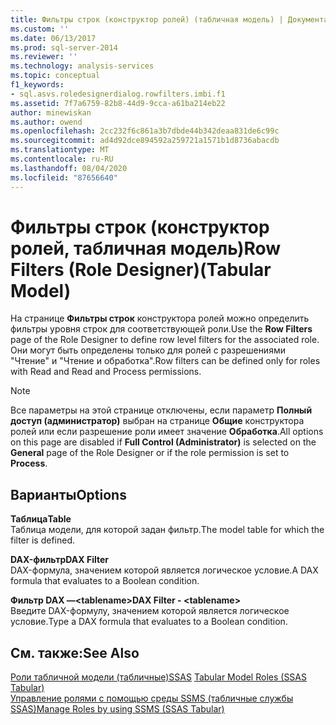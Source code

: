 ```yaml
---
title: Фильтры строк (конструктор ролей) (табличная модель) | Документация Майкрософт
ms.custom: ''
ms.date: 06/13/2017
ms.prod: sql-server-2014
ms.reviewer: ''
ms.technology: analysis-services
ms.topic: conceptual
f1_keywords:
- sql.asvs.roledesignerdialog.rowfilters.imbi.f1
ms.assetid: 7f7a6759-82b8-44d9-9cca-a61ba214eb22
author: minewiskan
ms.author: owend
ms.openlocfilehash: 2cc232f6c861a3b7dbde44b342deaa831de6c99c
ms.sourcegitcommit: ad4d92dce894592a259721a1571b1d8736abacdb
ms.translationtype: MT
ms.contentlocale: ru-RU
ms.lasthandoff: 08/04/2020
ms.locfileid: "87656640"
---
```

# <a name="row-filters-role-designertabular-model"></a><span data-ttu-id="99ffc-102">Фильтры строк (конструктор ролей, табличная модель)</span><span class="sxs-lookup"><span data-stu-id="99ffc-102">Row Filters (Role Designer)(Tabular Model)</span></span>
  <span data-ttu-id="99ffc-103">На странице **Фильтры строк** конструктора ролей можно определить фильтры уровня строк для соответствующей роли.</span><span class="sxs-lookup"><span data-stu-id="99ffc-103">Use the **Row Filters** page of the Role Designer to define row level filters for the associated role.</span></span> <span data-ttu-id="99ffc-104">Они могут быть определены только для ролей с разрешениями "Чтение" и "Чтение и обработка".</span><span class="sxs-lookup"><span data-stu-id="99ffc-104">Row filters can be defined only for roles with Read and Read and Process permissions.</span></span>  
  
> [!NOTE]  
>  <span data-ttu-id="99ffc-105">Все параметры на этой странице отключены, если параметр **Полный доступ (администратор)** выбран на странице **Общие** конструктора ролей или если разрешение роли имеет значение **Обработка**.</span><span class="sxs-lookup"><span data-stu-id="99ffc-105">All options on this page are disabled if **Full Control (Administrator)** is selected on the **General** page of the Role Designer or if the role permission is set to **Process**.</span></span>  
  
## <a name="options"></a><span data-ttu-id="99ffc-106">Варианты</span><span class="sxs-lookup"><span data-stu-id="99ffc-106">Options</span></span>  
 <span data-ttu-id="99ffc-107">**Таблица**</span><span class="sxs-lookup"><span data-stu-id="99ffc-107">**Table**</span></span>  
 <span data-ttu-id="99ffc-108">Таблица модели, для которой задан фильтр.</span><span class="sxs-lookup"><span data-stu-id="99ffc-108">The model table for which the filter is defined.</span></span>  
  
 <span data-ttu-id="99ffc-109">**DAX-фильтр**</span><span class="sxs-lookup"><span data-stu-id="99ffc-109">**DAX Filter**</span></span>  
 <span data-ttu-id="99ffc-110">DAX-формула, значением которой является логическое условие.</span><span class="sxs-lookup"><span data-stu-id="99ffc-110">A DAX formula that evaluates to a Boolean condition.</span></span>  
  
 <span data-ttu-id="99ffc-111">**Фильтр DAX —\<tablename>**</span><span class="sxs-lookup"><span data-stu-id="99ffc-111">**DAX Filter - \<tablename>**</span></span>  
 <span data-ttu-id="99ffc-112">Введите DAX-формулу, значением которой является логическое условие.</span><span class="sxs-lookup"><span data-stu-id="99ffc-112">Type a DAX formula that evaluates to a Boolean condition.</span></span>  
  
## <a name="see-also"></a><span data-ttu-id="99ffc-113">См. также:</span><span class="sxs-lookup"><span data-stu-id="99ffc-113">See Also</span></span>  
 <span data-ttu-id="99ffc-114">[Роли табличной модели &#40;табличные&#41;SSAS](tabular-models/roles-ssas-tabular.md) </span><span class="sxs-lookup"><span data-stu-id="99ffc-114">[Tabular Model Roles &#40;SSAS Tabular&#41;](tabular-models/roles-ssas-tabular.md) </span></span>  
 [<span data-ttu-id="99ffc-115">Управление ролями с помощью среды SSMS (табличные службы SSAS)</span><span class="sxs-lookup"><span data-stu-id="99ffc-115">Manage Roles by using SSMS &#40;SSAS Tabular&#41;</span></span>](tabular-models/manage-roles-by-using-ssms-ssas-tabular.md)  
  
  
